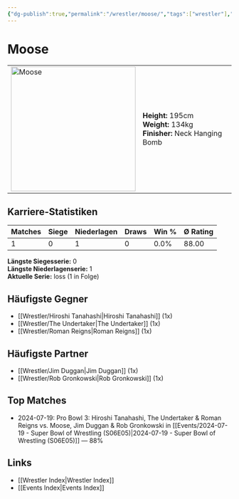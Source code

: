 ```yaml
---
{"dg-publish":true,"permalink":"/wrestler/moose/","tags":["wrestler"],"noteIcon":"","created":"2025-08-11T09:33:20.269+02:00"}
---
```



# Moose

<table>
<tr>
<td><img src="Moose.png" width="280" alt="Moose"></td>
<td>
<b>Height:</b> 195cm<br>
<b>Weight:</b> 134kg<br>
<b>Finisher:</b> Neck Hanging Bomb<br>
</td>
</tr>
</table>

## Karriere-Statistiken

| Matches | Siege | Niederlagen | Draws | Win % | Ø Rating |
|---------|-------|-------------|-------|-------|-----------|
| 1 | 0 | 1 | 0 | 0.0% | 88.00 |

**Längste Siegesserie:** 0<br>**Längste Niederlagenserie:** 1<br>**Aktuelle Serie:** loss (1 in Folge)


## Häufigste Gegner
- [[Wrestler/Hiroshi Tanahashi\|Hiroshi Tanahashi]] (1x)
- [[Wrestler/The Undertaker\|The Undertaker]] (1x)
- [[Wrestler/Roman Reigns\|Roman Reigns]] (1x)

## Häufigste Partner
- [[Wrestler/Jim Duggan\|Jim Duggan]] (1x)
- [[Wrestler/Rob Gronkowski\|Rob Gronkowski]] (1x)

## Top Matches
- 2024-07-19: Pro Bowl 3: Hiroshi Tanahashi, The Undertaker & Roman Reigns vs. Moose, Jim Duggan & Rob Gronkowski in [[Events/2024-07-19 - Super Bowl of Wrestling (S06E05)\|2024-07-19 - Super Bowl of Wrestling (S06E05)]] — 88%

## Links
- [[Wrestler Index\|Wrestler Index]]
- [[Events Index\|Events Index]]
